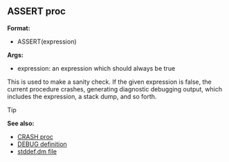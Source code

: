 ## ASSERT proc

**Format:**
+   ASSERT(expression)
<!-- -->
**Args:**
+   expression: an expression which should always be true


This is used to make a sanity check. If the given expression is
false, the current procedure crashes, generating diagnostic debugging
output, which includes the expression, a stack dump, and so forth.

> [!TIP] 
> **See also:**
> +   [CRASH proc](/ref/proc/CRASH.md) 
> +   [DEBUG definition](/ref/DM/preprocessor/define/DEBUG.md) 
> +   [stddef.dm file](/ref/%7B%7Bappendix%7D%7D/stddef%2edm.md) <!-- -->